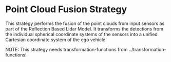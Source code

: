 # Point Cloud Fusion Strategy

This strategy performs the fusion of the point clouds from input sensors as part of the Reflection Based Lidar Model.
It transforms the detections from the individual spherical coordinate systems of the sensors into a unified Cartesian coordinate system of the ego vehicle.

NOTE:
This strategy needs transformation-functions from ../transformation-functions!

